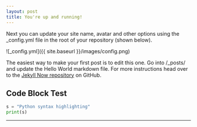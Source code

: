 ```yaml
---
layout: post
title: You're up and running!
---
```


Next you can update your site name, avatar and other options using the _config.yml file in the root of your repository (shown below).

![_config.yml]({{ site.baseurl }}/images/config.png)

The easiest way to make your first post is to edit this one. Go into /_posts/ and update the Hello World markdown file. For more instructions head over to the [Jekyll Now repository](https://github.com/barryclark/jekyll-now) on GitHub.

## Code Block Test
```python
s = "Python syntax highlighting"
print(s)
```
----
